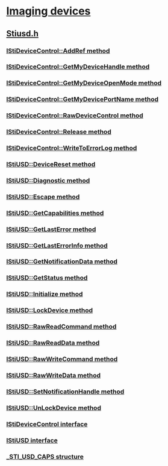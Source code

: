# [Imaging devices](../_image/index.md)
## [Stiusd.h](index.md)
### [IStiDeviceControl::AddRef method](../stiusd/nf-stiusd-istidevicecontrol-addref.md)
### [IStiDeviceControl::GetMyDeviceHandle method](../stiusd/nf-stiusd-istidevicecontrol-getmydevicehandle.md)
### [IStiDeviceControl::GetMyDeviceOpenMode method](../stiusd/nf-stiusd-istidevicecontrol-getmydeviceopenmode.md)
### [IStiDeviceControl::GetMyDevicePortName method](../stiusd/nf-stiusd-istidevicecontrol-getmydeviceportname.md)
### [IStiDeviceControl::RawDeviceControl method](../stiusd/nf-stiusd-istidevicecontrol-rawdevicecontrol.md)
### [IStiDeviceControl::Release method](../stiusd/nf-stiusd-istidevicecontrol-release.md)
### [IStiDeviceControl::WriteToErrorLog method](../stiusd/nf-stiusd-istidevicecontrol-writetoerrorlog.md)
### [IStiUSD::DeviceReset method](../stiusd/nf-stiusd-istiusd-devicereset.md)
### [IStiUSD::Diagnostic method](../stiusd/nf-stiusd-istiusd-diagnostic.md)
### [IStiUSD::Escape method](../stiusd/nf-stiusd-istiusd-escape.md)
### [IStiUSD::GetCapabilities method](../stiusd/nf-stiusd-istiusd-getcapabilities.md)
### [IStiUSD::GetLastError method](../stiusd/nf-stiusd-istiusd-getlasterror.md)
### [IStiUSD::GetLastErrorInfo method](../stiusd/nf-stiusd-istiusd-getlasterrorinfo.md)
### [IStiUSD::GetNotificationData method](../stiusd/nf-stiusd-istiusd-getnotificationdata.md)
### [IStiUSD::GetStatus method](../stiusd/nf-stiusd-istiusd-getstatus.md)
### [IStiUSD::Initialize method](../stiusd/nf-stiusd-istiusd-initialize.md)
### [IStiUSD::LockDevice method](../stiusd/nf-stiusd-istiusd-lockdevice.md)
### [IStiUSD::RawReadCommand method](../stiusd/nf-stiusd-istiusd-rawreadcommand.md)
### [IStiUSD::RawReadData method](../stiusd/nf-stiusd-istiusd-rawreaddata.md)
### [IStiUSD::RawWriteCommand method](../stiusd/nf-stiusd-istiusd-rawwritecommand.md)
### [IStiUSD::RawWriteData method](../stiusd/nf-stiusd-istiusd-rawwritedata.md)
### [IStiUSD::SetNotificationHandle method](../stiusd/nf-stiusd-istiusd-setnotificationhandle.md)
### [IStiUSD::UnLockDevice method](../stiusd/nf-stiusd-istiusd-unlockdevice.md)
### [IStiDeviceControl interface](../stiusd/nn-stiusd-istidevicecontrol.md)
### [IStiUSD interface](../stiusd/nn-stiusd-istiusd.md)
### [_STI_USD_CAPS structure](../stiusd/ns-stiusd-_sti_usd_caps.md)
